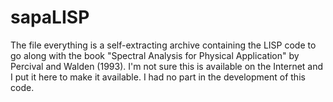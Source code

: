 sapaLISP
========

The file everything is a self-extracting archive containing the LISP code to go along with the book "Spectral Analysis for Physical Application" by Percival and Walden (1993). I'm not sure this is available on the Internet and I put it here to make it available. I had no part in the development of this code. 


